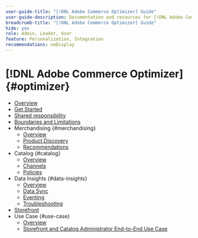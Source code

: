 ```yaml
---
user-guide-title: "[!DNL Adobe Commerce Optimizer] Guide"
user-guide-description: Documentation and resources for [!DNL Adobe Commerce Optimizer].
breadcrumb-title: "[!DNL Adobe Commerce Optimizer] Guide"
hide: yes
role: Admin, Leader, User
feature: Personalization, Integration
recommendations: noDisplay
---
```

# [!DNL Adobe Commerce Optimizer] {#optimizer}

- [Overview](overview.md)
- [Get Started](get-started.md)
- [Shared responsibility](shared-responsibility.md)
- [Boundaries and Limitations](boundaries-limits.md)
- Merchandising {#merchandising}
   - [Overview](./merchandising/overview.md)
   - [Product Discovery](./merchandising/product-discovery.md)
   - [Recommendations](./merchandising/recommendations.md)
- Catalog {#catalog}
   - [Overview](./catalog/overview.md)
   - [Channels](./catalog/channels.md)
   - [Policies](./catalog/policies.md)
- Data Insights {#data-insights}
   - [Overview](./data-insights/overview.md)
   - [Data Sync](./data-insights/data-sync.md)
   - [Eventing](./data-insights/eventing.md)
   - [Troubleshooting](./data-insights/troubleshooting.md)
- [Storefront](storefront.md)
- Use Case {#use-case}
   - [Overview](./use-case/overview.md)
   - [Storefront and Catalog Administrator End-to-End Use Case](./use-case/admin-use-case.md)
   